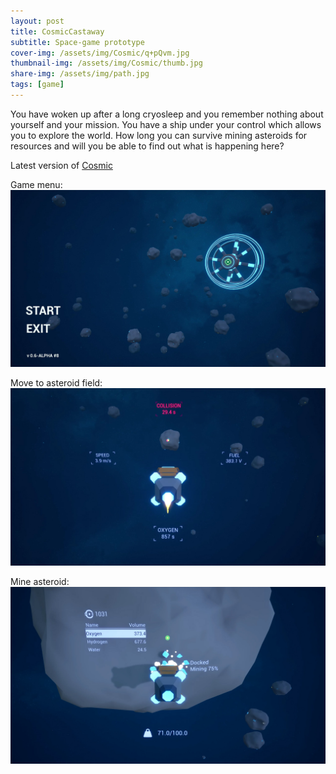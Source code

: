 ```yaml
---
layout: post
title: CosmicCastaway
subtitle: Space-game prototype
cover-img: /assets/img/Cosmic/q+pQvm.jpg
thumbnail-img: /assets/img/Cosmic/thumb.jpg
share-img: /assets/img/path.jpg
tags: [game]
---
```


You have woken up after a long cryosleep and you remember nothing about yourself and your mission. You have a ship under your control which allows you to explore the world. How long you can survive mining asteroids for resources and will you be able to find out what is happening here?

Latest version of [Cosmic](https://sergeyfirsov.itch.io/cosmiccastaway)

Game menu:
![Cosmic gameplay](/assets/img/Cosmic/c1.jpg)

Move to asteroid field:
![Cosmic gameplay](/assets/img/Cosmic/c2.jpg)

Mine asteroid:
![Cosmic gameplay](/assets/img/Cosmic/c3.jpg)
